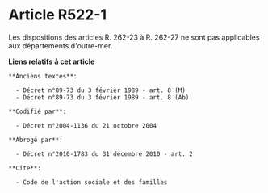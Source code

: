 # Article R522-1

Les dispositions des articles R. 262-23 à R. 262-27 ne sont pas applicables aux départements d'outre-mer.

**Liens relatifs à cet article**

	**Anciens textes**:

	  - Décret n°89-73 du 3 février 1989 - art. 8 (M)
	  - Décret n°89-73 du 3 février 1989 - art. 8 (Ab)

	**Codifié par**:

	  - Décret n°2004-1136 du 21 octobre 2004

	**Abrogé par**:

	  - Décret n°2010-1783 du 31 décembre 2010 - art. 2

	**Cite**:

	  - Code de l'action sociale et des familles
